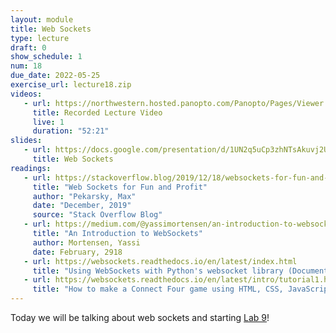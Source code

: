 ```yaml
---
layout: module
title: Web Sockets
type: lecture
draft: 0
show_schedule: 1
num: 18
due_date: 2022-05-25
exercise_url: lecture18.zip
videos: 
   - url: https://northwestern.hosted.panopto.com/Panopto/Pages/Viewer.aspx?id=38640560-4286-4b1c-bde2-aea001292d9d
     title: Recorded Lecture Video
     live: 1
     duration: "52:21"
slides:
   - url: https://docs.google.com/presentation/d/1UN2q5uCp3zhNTsAkuvj2UyEkZUCEEFUlC3e4Au7cnmU/edit?usp=sharing
     title: Web Sockets
readings:
   - url: https://stackoverflow.blog/2019/12/18/websockets-for-fun-and-profit/
     title: "Web Sockets for Fun and Profit"
     author: "Pekarsky, Max"
     date: "December, 2019"
     source: "Stack Overflow Blog"
   - url: https://medium.com/@yassimortensen/an-introduction-to-websockets-10b131182559
     title: "An Introduction to WebSockets"
     author: Mortensen, Yassi 
     date: February, 2918
   - url: https://websockets.readthedocs.io/en/latest/index.html
     title: "Using WebSockets with Python's websocket library (Documentation)"
   - url: https://websockets.readthedocs.io/en/latest/intro/tutorial1.html
     title: "How to make a Connect Four game using HTML, CSS, JavaScript, and the websockets Python library"
---
```



Today we will be talking about web sockets and starting [Lab 9](../assignments/lab09)!